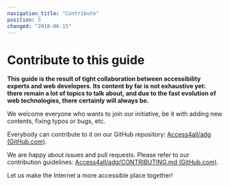 ```yaml
---
navigation_title: "Contribute"
position: 5
changed: "2018-06-15"
---
```


# Contribute to this guide

**This guide is the result of tight collaboration between accessibility experts and web developers. Its content by far is not exhaustive yet: there remain a lot of topics to talk about, and due to the fast evolution of web technologies, there certainly will always be.**

We welcome everyone who wants to join our initiative, be it with adding new contents, fixing typos or bugs, etc.

Everybody can contribute to it on our GitHub repository: [Access4all/adg (GitHub.com)](https://github.com/Access4all/adg).

We are happy about issues and pull requests. Please refer to our contribution guidelines: [Access4all/adg/CONTRIBUTING.md (GitHub.com)](https://github.com/Access4all/adg/blob/master/CONTRIBUTING.md).

Let us make the Internet a more accessible place together!
